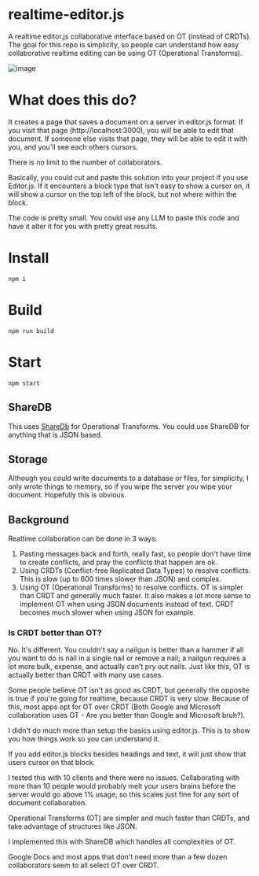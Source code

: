 # realtime-editor.js
A realtime editor.js collaborative interface based on OT (instead of CRDTs). The goal for this repo is simplicity, so people can understand how easy collaborative realtime editing can be using OT (Operational Transforms).

![image](https://github.com/user-attachments/assets/e94da0ac-04df-4f64-80d6-72c5494c9813)

# What does this do?
It creates a page that saves a document on a server in editor.js format. If you visit that page (http://localhost:3000), you will be able to edit that document.
If someone else visits that page, they will be able to edit it with you, and you'll see each others cursors.

There is no limit to the number of collaborators.

Basically, you could cut and paste this solution into your project if you use Editor.js. If it encounters a block type that isn't easy to show a cursor on, it will show a cursor on the top left of the block, but not where within the block.

The code is pretty small. You could use any LLM to paste this code and have it alter it for you with pretty great results.

# Install

```
npm i
```

# Build
```
npm run build
```

# Start
```
npm start
```

## ShareDB
This uses [ShareDb](https://github.com/share/sharedb) for Operational Transforms. You could use ShareDB for anything that is JSON based.

## Storage
Although you could write documents to a database or files, for simplicity, I only wrote things to memory, so if you wipe the server you wipe your document. Hopefully this is obvious.

## Background
Realtime collaboration can be done in 3 ways:

1. Pasting messages back and forth, really fast, so people don't have time to create conflicts, and pray the conflicts that happen are ok.
2. Using CRDTs (Conflict-free Replicated Data Types) to resolve conflicts. This is slow (up to 600 times slower than JSON) and complex.
3. Using OT (Operational Transforms) to resolve conflicts. OT is simpler than CRDT and generally much faster. It also makes a lot more sense to implement OT when using JSON documents instead of text. CRDT becomes much slower when using JSON for example.

### Is CRDT better than OT?
No. It's different. You couldn't say a nailgun is better than a hammer if all you want to do is nail in a single nail or remove a nail; a nailgun requires a lot more bulk, expense, and actually can't pry out nails. Just like this, OT is actually better than CRDT with many use cases.

Some people believe OT isn't as good as CRDT, but generally the opposite is true if you're going for realtime, because CRDT is very slow.  Because of this, most apps opt for OT over CRDT (Both Google and Microsoft collaboration uses OT - Are you better than Google and Microsoft bruh?).

I didn't do much more than setup the basics using editor.js. This is to show you how things work so you can understand it.

If you add editor.js blocks besides headings and text, it will just show that users cursor on that block.

I tested this with 10 clients and there were no issues. Collaborating with more than 10 people would probably melt your users brains before the server would go above 1% usage, so this scales just fine for any sort of document collaboration.

Operational Transforms (OT) are simpler and much faster than CRDTs, and take advantage of structures like JSON.

I implemented this with ShareDB which handles all complexities of OT.

Google Docs and most apps that don't need more than a few dozen collaborators seem to all select OT over CRDT.

